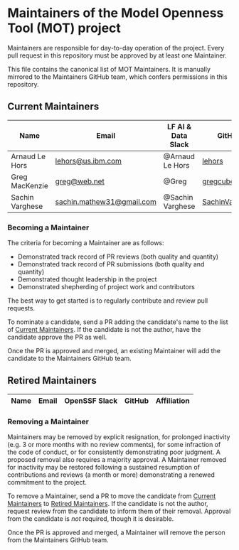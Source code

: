 # Maintainers of the Model Openness Tool (MOT) project

Maintainers are responsible for day-to-day operation of the
project. Every pull request in this repository must be approved by
at least one Maintainer.

This file contains the canonical list of MOT Maintainers. It is
manually mirrored to the Maintainers GitHub team, which confers
permissions in this repository.

## Current Maintainers

<!-- Please keep the list sorted alphabetically by first name. -->
<!-- Remember to add new candidates to the GitHub group. -->

| Name | Email | LF AI & Data Slack | GitHub | Affiliation
| --- | --- | --- | --- | ---
| Arnaud Le Hors | lehors@us.ibm.com | @Arnaud Le Hors | [lehors](https://github.com/lehors) | IBM
| Greg MacKenzie | greg@web.net | @Greg | [gregcube](https://github.com/gregcube) | web.net
| Sachin Varghese | sachin.mathew31@gmail.com | @Sachin Varghese | [SachinVarghese](https://github.com/SachinVarghese) |


### Becoming a Maintainer

The criteria for becoming a Maintainer are as follows:

-   Demonstrated track record of PR reviews (both quality and quantity)
-   Demonstrated track record of PR submissions (both quality and quantity)
-   Demonstrated thought leadership in the project
-   Demonstrated shepherding of project work and contributors

The best way to get started is to regularly contribute and review pull requests.

To nominate a candidate, send a PR adding the candidate's name to the list of
[Current Maintainers]. If the candidate is not the author, have the candidate
approve the PR as well.

Once the PR is approved and merged, an existing Maintainer will add the
candidate to the Maintainers GitHub team.

[add]: https://docs.github.com/en/organizations/organizing-members-into-teams/adding-organization-members-to-a-team

## Retired Maintainers

<!-- Please keep the list sorted alphabetically by first name. -->
<!-- Remember to remove candidates from the GitHub group. -->

| Name | Email | OpenSSF Slack | GitHub | Affiliation
| --- | --- | --- | --- | ---


### Removing a Maintainer

Maintainers may be removed by explicit resignation, for prolonged inactivity
(e.g. 3 or more months with no review comments), for some infraction of the code
of conduct, or for consistently demonstrating poor judgment. A proposed removal
also requires a majority approval. A Maintainer removed for inactivity may be
restored following a sustained resumption of contributions and reviews (a month
or more) demonstrating a renewed commitment to the project.

To remove a Maintainer, send a PR to move the candidate from [Current
Maintainers] to [Retired Maintainers]. If the candidate is not the author,
request review from the candidate to inform them of their removal. Approval from
the candidate is *not* required, though it is desirable.

Once the PR is approved and merged, a Maintainer will remove the person from
the Maintainers GitHub team.

[Current Maintainers]: #current-maintainers
[Retired Maintainers]: #retired-maintainers
